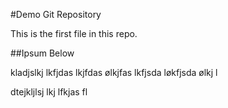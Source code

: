 #Demo Git Repository

This is the first file in this repo.

##Ipsum Below

kladjslkj lkfjdas lkjfdas ølkjfas lkfjsda løkfjsda ølkj l

dtejkljlsj lkj lfkjas fl



